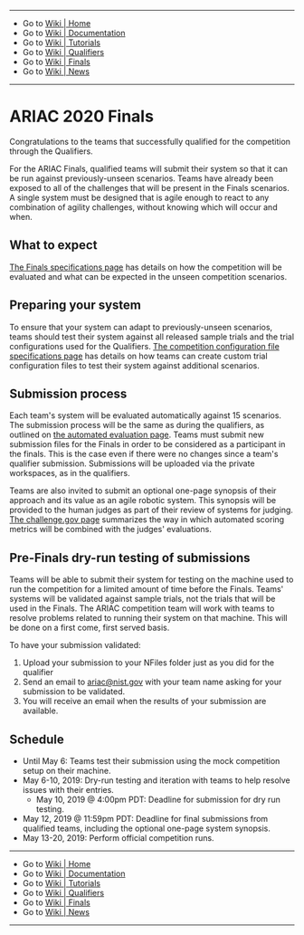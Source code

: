 -------------------------------------------------
- Go to [Wiki | Home](../README.md)
- Go to [Wiki | Documentation](documentation.md)
- Go to [Wiki | Tutorials](tutorials.md)
- Go to [Wiki | Qualifiers](qualifier.md)
- Go to [Wiki | Finals](finals.md)
- Go to [Wiki | News](updates.md)
-------------------------------------------------

# ARIAC 2020 Finals

Congratulations to the teams that successfully qualified for the competition through the Qualifiers.

For the ARIAC Finals, qualified teams will submit their system so that it can be run against previously-unseen scenarios.
Teams have already been exposed to all of the challenges that will be present in the Finals scenarios.
A single system must be designed that is agile enough to react to any combination of agility challenges, without knowing which will occur and when.

## What to expect

[The Finals specifications page](finals_specs.md) has details on how the competition will be evaluated and what can be expected in the unseen competition scenarios.

## Preparing your system

To ensure that your system can adapt to previously-unseen scenarios, teams should test their system against all released sample trials and the trial configurations used for the Qualifiers.
[The competition configuration file specifications page](https://bitbucket.org/osrf/ariac/wiki/2019/configuration_spec) has details on how teams can create custom trial configuration files to test their system against additional scenarios.

## Submission process

Each team's system will be evaluated automatically against 15 scenarios.
The submission process will be the same as during the qualifiers, as outlined on [the automated evaluation page](https://bitbucket.org/osrf/ariac/wiki/2019/automated_evaluation).
Teams must submit new submission files for the Finals in order to be considered as a participant in the finals.
This is the case even if there were no changes since a team's qualifier submission.
Submissions will be uploaded via the private workspaces, as in the qualifiers.


Teams are also invited to submit an optional one-page synopsis of their approach and its value as an agile robotic system.
This synopsis will be provided to the human judges as part of their review of systems for judging.
[The challenge.gov page](https://challenge.gov/a/buzz/challenge/999/ideas/top) summarizes the way in which automated scoring metrics will be combined with the judges' evaluations.

## Pre-Finals dry-run testing of submissions

Teams will be able to submit their system for testing on the machine used to run the competition for a limited amount of time before the Finals.
Teams' systems will be validated against sample trials, not the trials that will be used in the Finals.
The ARIAC competition team will work with teams to resolve problems related to running their system on that machine.
This will be done on a first come, first served basis.

To have your submission validated:

1. Upload your submission to your NFiles folder just as you did for the qualifier
2. Send an email to ariac@nist.gov with your team name asking for your submission to be validated.
3. You will receive an email when the results of your submission are available.

## Schedule


- Until May 6: Teams test their submission using the mock competition setup on their machine.
- May 6-10, 2019: Dry-run testing and iteration with teams to help resolve issues with their entries.
    - May 10, 2019 @ 4:00pm PDT: Deadline for submission for dry run testing.
- May 12, 2019 @ 11:59pm PDT: Deadline for final submissions from qualified teams, including the optional one-page system synopsis.
- May 13-20, 2019: Perform official competition runs.

-------------------------------------------------
- Go to [Wiki | Home](../README.md)
- Go to [Wiki | Documentation](documentation.md)
- Go to [Wiki | Tutorials](tutorials.md)
- Go to [Wiki | Qualifiers](qualifier.md)
- Go to [Wiki | Finals](finals.md)
- Go to [Wiki | News](updates.md)
-------------------------------------------------
